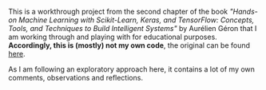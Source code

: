 This is a workthrough project from the second chapter of the book  *"Hands-on Machine Learning with Scikit-Learn, Keras, and TensorFlow: Concepts, Tools, and Techniques to Build Intelligent Systems"* by Aurélien Géron that I am working through and playing with for educational purposes. **Accordingly, this is (mostly) not my own code**, the original can be found [here](https://github.com/ageron/handson-ml/blob/master/02_end_to_end_machine_learning_project.ipynb). 

As I am following an exploratory approach here, it contains a lot of my own comments, observations and reflections.
